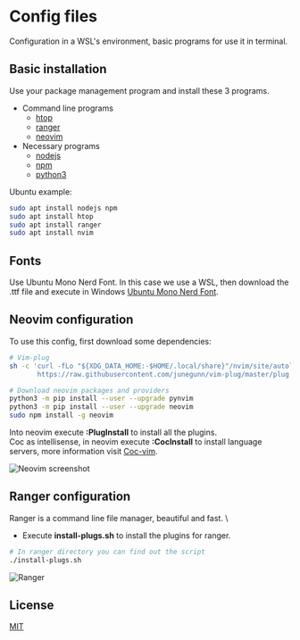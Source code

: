 # Config files

Configuration in a WSL's environment, basic programs for use it in terminal.

## Basic installation

Use your package management program and install these 3 programs.
- Command line programs
  - [htop](https://github.com/htop-dev/htop)
  - [ranger](https://github.com/ranger/ranger)
  - [neovim](https://github.com/neovim/neovim)
- Necessary programs
  - [nodejs](https://nodejs.org/en/)
  - [npm](https://github.com/npm/cli)
  - [python3](https://www.python.org/downloads/)

Ubuntu example:

```bash
sudo apt install nodejs npm
sudo apt install htop
sudo apt install ranger
sudo apt install nvim
```
## Fonts
Use Ubuntu Mono Nerd Font. In this case we use a WSL, then download the .ttf file and execute in Windows [Ubuntu Mono Nerd Font](https://github.com/ryanoasis/nerd-fonts/blob/master/patched-fonts/UbuntuMono/Regular/complete/Ubuntu%20Mono%20Nerd%20Font%20Complete%20Mono.ttf).

## Neovim configuration

To use this config, first download some dependencies:

```bash
# Vim-plug
sh -c 'curl -fLo "${XDG_DATA_HOME:-$HOME/.local/share}"/nvim/site/autoload/plug.vim --create-dirs \
       https://raw.githubusercontent.com/junegunn/vim-plug/master/plug.vim'

# Download neovim packages and providers
python3 -m pip install --user --upgrade pynvim
python3 -m pip install --user --upgrade neovim
sudo npm install -g neovim
```
Into neovim execute **:PlugInstall** to install all the plugins.\
Coc as intellisense, in neovim execute **:CocInstall** to install language servers, more information visit [Coc-vim](https://github.com/neoclide/coc.nvim).

![Neovim screenshot](https://github.com/ivansegufer/dotfiles/blob/master/.screenshot/neovim.png?raw=true)

## Ranger configuration
Ranger is a command line file manager, beautiful and fast. \
- Execute **install-plugs.sh** to install the plugins for ranger.
```bash
# In ranger directory you can find out the script
./install-plugs.sh
```
![Ranger](https://github.com/ivansegufer/dotfiles/blob/master/.screenshot/ranger.png?raw=true)

## License
[MIT](https://choosealicense.com/licenses/mit/)
